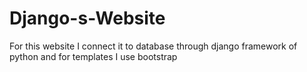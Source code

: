 # Django-s-Website
For this website I connect it to database through django framework of python and for templates I use bootstrap
